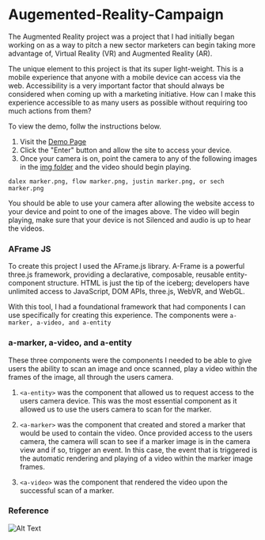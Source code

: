 # Augemented-Reality-Campaign
The Augmented Reality project was a project that I had initially began working on as a way to pitch a new sector marketers can begin taking more advantage of, Virtual Reality (VR) and Augmented Reality (AR).

The unique element to this project is that its super light-weight. This is a mobile experience that anyone with a mobile device can access via the web. Accessibility is a very important factor that should always be considered when coming up with a marketing initiative. How can I make this experience accessible to as many users as possible without requiring too much actions from them? 

To view the demo, follw the instructions below. 

1. Visit the [Demo Page](https://sofit.us/Augemented-Reality-Campaign/)
2. Click the "Enter" button and allow the site to access your device.
3. Once your camera is on, point the camera to any of the following images in the [img folder](https://github.com/felixabreu/Augemented-Reality-Campaign/tree/main/img) and the video should begin playing. 

`dalex marker.png, flow marker.png, justin marker.png, or sech marker.png`

You should be able to use your camera after allowing the website access to your device and point to one of the images above. The video will begin playing, make sure that your device is not Silenced and audio is up to hear the videos. 

### AFrame JS

To create this project I used the AFrame.js library. A-Frame is a powerful three.js framework, providing a declarative, composable, reusable entity-component structure. HTML is just the tip of the iceberg; developers have unlimited access to JavaScript, DOM APIs, three.js, WebVR, and WebGL.

With this tool, I had a foundational framework that had components I can use specifically for creating this experience. The components were `a-marker, a-video, and a-entity`

### a-marker, a-video, and a-entity

These three components were the components I needed to be able to give users the ability to scan an image and once scanned, play a video within the frames of the image, all through the users camera. 

1. `<a-entity>` was the component that allowed us to request access to the users camera device. This was the most essential component as it allowed us to use the users camera to scan for the marker.

2. `<a-marker>` was the component that created and stored a marker that would be used to contain the video. Once provided access to the users camera, the camera will scan to see if a marker image is in the camera view and if so, trigger an event. In this case, the event that is triggered is the automatic rendering and playing of a video within the marker image frames. 

3. `<a-video>` was the component that rendered the video upon the successful scan of a marker. 

### Reference

![Alt Text](https://media.giphy.com/media/zmH7XfhFYlTeXf8A5s/giphy-downsized-large.gif)

